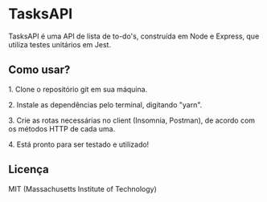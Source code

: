 # TasksAPI


<p>TasksAPI é uma API de lista de to-do's, construída em Node e Express, que utiliza testes unitários em Jest.</p>


<h2>Como usar?</h2>

<p>1. Clone o repositório git em sua máquina.</p>

<p>2. Instale as dependências pelo terminal, digitando "yarn".</p>

<p>3. Crie as rotas necessárias no client (Insomnia, Postman), de acordo com os métodos HTTP de cada uma.</p>

<p>4. Está pronto para ser testado e utilizado!</p>

<h2>Licença</h2>

<p>MIT (Massachusetts Institute of Technology)</p>